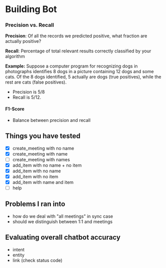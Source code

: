 # Building Bot

### Precision vs. Recall

**Precision**: Of all the records we predicted positive, what fraction are actually positive?

**Recall**: Percentage of total relevant results correctly classified by your algorithm

**Example:** Suppose a computer program for recognizing dogs in photographs identifies 8 dogs in a picture containing 12 dogs and some cats. Of the 8 dogs identified, 5 actually are dogs \(true positives\), while the rest are cats \(false positives\).

* Precision is 5/8 
* Recall is 5/12. 

#### F1-Score

* Balance between precision and recall

## Things you have tested

* [x] create\_meeting with no name
* [x] create\_meeting with name
* [ ] create\_meeting with names
* [x] add\_item with no name + no item
* [x] add\_item with no name
* [x] add\_item with no item
* [x] add\_item with name and item
* [ ] help 

## Problems I ran into

* how do we deal with "all meetings" in sync case
* should we distinguish between 1:1 and meetings

## Evaluating overall chatbot accuracy

* intent
* entity
* link \(check status code\)

